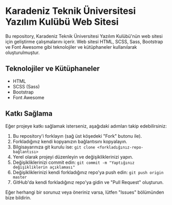 # Karadeniz Teknik Üniversitesi Yazılım Kulübü Web Sitesi

Bu repository, Karadeniz Teknik Üniversitesi Yazılım Kulübü'nün web sitesi için geliştirme çalışmalarını içerir. Web sitesi HTML, SCSS, Sass, Bootstrap ve Font Awesome gibi teknolojiler ve kütüphaneler kullanılarak oluşturulmuştur.

## Teknolojiler ve Kütüphaneler

- HTML
- SCSS (Sass)
- Bootstrap
- Font Awesome

## Katkı Sağlama

Eğer projeye katkı sağlamak isterseniz, aşağıdaki adımları takip edebilirsiniz:

1. Bu repository'i forklayın (sağ üst köşedeki "Fork" butonu ile).
2. Forkladığınız kendi kopyanızın bağlantısını kopyalayın.
3. Bilgisayarınıza git kurulu ise: `git clone <forkladığınız-repo-bağlantısı>`
4. Yerel olarak projeyi düzenleyin ve değişikliklerinizi yapın.
5. Değişikliklerinizi commit edin: `git commit -m "Yaptığınız değişikliklerin açıklaması"`
6. Değişikliklerinizi kendi forkladığınız repo'ya push edin: `git push origin master`
7. GitHub'da kendi forkladığınız repo'ya gidin ve "Pull Request" oluşturun.

Eğer herhangi bir sorunuz veya öneriniz varsa, lütfen "Issues" bölümünden bize bildirin.
